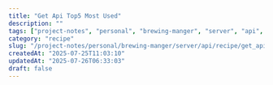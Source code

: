 ```yaml
---
title: "Get Api Top5 Most Used"
description: ""
tags: ["project-notes", "personal", "brewing-manger", "server", "api", "recipe"]
category: "recipe"
slug: "/project-notes/personal/brewing-manger/server/api/recipe/get_api_top5_most_used.md"
createdAt: "2025-07-25T11:03:10"
updatedAt: "2025-07-26T06:33:03"
draft: false
---
```

